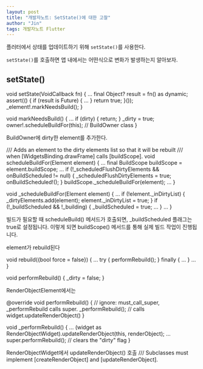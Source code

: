 ```yaml
---
layout: post
title: "개발자노트: SetState()에 대한 고찰"
author: "Jin"
tags: 개발자노트 Flutter
---
```


플러터에서 상태를 업데이트하기 위해 `setState()`를 사용한다.

`setState()`를 호출하면 앱 내에서는 어떤식으로 변화가 발생하는지 알아보자.

## setState()

  void setState(VoidCallback fn) {
    ...
    final Object? result = fn() as dynamic;
    assert(() {
      if (result is Future) {
       ...
      }
      return true;
    }());
    _element!.markNeedsBuild();
  }

  void markNeedsBuild() {
    ...
    if (dirty) {
      return;
    }
    _dirty = true;
    owner!.scheduleBuildFor(this); // BuildOwner class
  }

BuildOwner에 dirty한 element를 추가한다.

  /// Adds an element to the dirty elements list so that it will be rebuilt
  /// when [WidgetsBinding.drawFrame] calls [buildScope].
  void scheduleBuildFor(Element element) {
    ...
    final BuildScope buildScope = element.buildScope;
    ...
    if (!_scheduledFlushDirtyElements && onBuildScheduled != null) {
      _scheduledFlushDirtyElements = true;
      onBuildScheduled!();
    }
    buildScope._scheduleBuildFor(element);
    ...
  }

  void _scheduleBuildFor(Element element) {
    ...
    if (!element._inDirtyList) {
      _dirtyElements.add(element);
      element._inDirtyList = true;
    }
    if (!_buildScheduled && !_building) {
      _buildScheduled = true;
      ...
    }
    ...
  }

  빌드가 필요할 때 scheduleBuild() 메서드가 호출되면, _buildScheduled 플래그는 true로 설정됩니다. 이렇게 되면 buildScope() 메서드를 통해 실제 빌드 작업이 진행됩니다.

element가 rebuild된다

void rebuild({bool force = false}) {
    ...
    try {
      performRebuild();
    } finally {
     ...
    }
    ...
  }

  void performRebuild() {
    _dirty = false;
  }

RenderObjectElement에서는 

  @override
  void performRebuild() { // ignore: must_call_super, _performRebuild calls super.
    _performRebuild(); // calls widget.updateRenderObject()
  }
  
  void _performRebuild() {
    ...
    (widget as RenderObjectWidget).updateRenderObject(this, renderObject);
    ...
    super.performRebuild(); // clears the "dirty" flag
  }

  RenderObjectWidget에서 updateRenderObject() 호출
/// Subclasses must implement [createRenderObject] and [updateRenderObject].